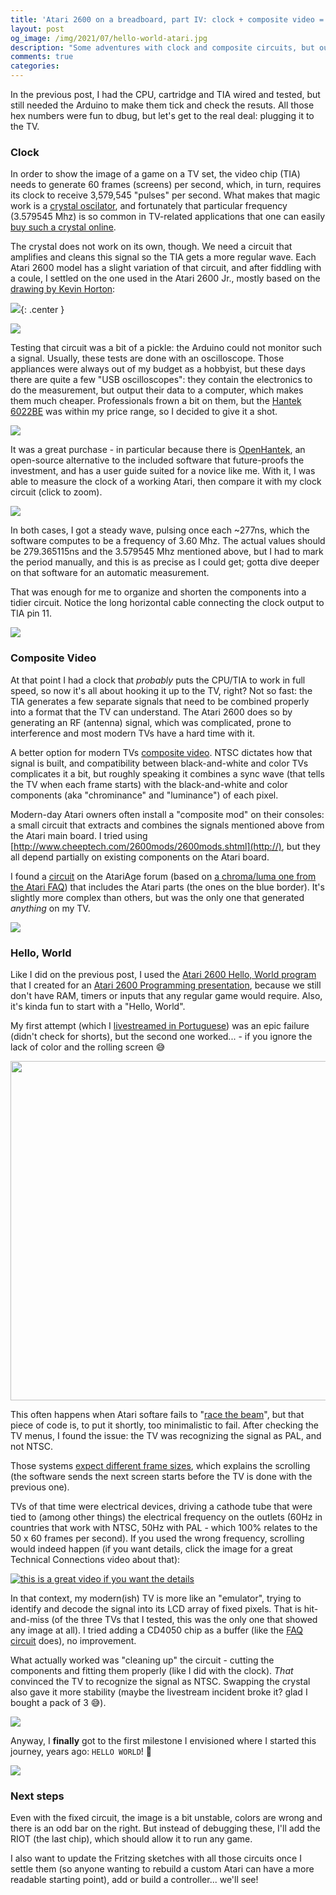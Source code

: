 ```yaml
---
title: 'Atari 2600 on a breadboard, part IV: clock + composite video = Hello, World!'
layout: post
og_image: /img/2021/07/hello-world-atari.jpg
description: "Some adventures with clock and composite circuits, but our baby now talks to the TV set!"
comments: true
categories:
---
```


In the previous post, I had the CPU, cartridge and TIA wired and tested, but still needed the Arduino to make them tick and check the resuts. All those hex numbers were fun to dbug, but let's get to the real deal: plugging it to the TV.
### Clock
In order to show the image of a game on a TV set, the video chip (TIA) needs to generate 60 frames (screens) per second, which, in turn, requires its clock to receive 3,579,545 "pulses" per second. What makes that magic work is a  [crystal oscilator](https://en.wikipedia.org/wiki/Crystal_oscillator), and fortunately that particular frequency (3.579545 Mhz) is so common in TV-related applications that one can easily [buy such a crystal online](https://www.walmart.ca/en/ip/3-x-3-579545-MHz-Crystal-Oscillator-HC-49S-Low-Profile/7DRO8USL2ETL).

The crystal does not work on its own, though. We need a circuit that amplifies and cleans this signal so the TIA gets a more regular wave. Each Atari 2600 model has a slight variation of that circuit, and after fiddling with a coule, I settled on the one used in the Atari 2600 Jr., mostly based on the [drawing by Kevin Horton](http://www.kevtris.org/2600/2600schemo.html):

![](/img/2021/07/2600osc.gif){: .center }

![](/img/2021/07/clock-circuit-rough.jpeg)

Testing that circuit was a bit of a pickle: the Arduino could not monitor such a signal. Usually, these tests are done with an oscilloscope. Those appliances were always out of my budget as a hobbyist, but these days there are quite a few "USB oscilloscopes": they contain the electronics to do the measurement, but output their data to a computer, which makes them much cheaper. Professionals frown a bit on them, but the [Hantek 6022BE](https://www.amazon.ca/gp/product/B009H4AYII/) was within my price range, so I decided to give it a shot.

[![](/img/2021/07/oscilloscope-board-and-computer.jpeg)](/img/2021/07/oscilloscope-board-and-computer.jpeg)

It was a great purchase - in particular because there is [OpenHantek](http://openhantek.org/), an open-source alternative to the included software that future-proofs the investment, and has a user guide suited for a novice like me. With it, I was able to measure the clock of a working Atari, then compare it with my clock circuit (click to zoom).

[![](/img/2021/07/clock.png)](/img/2021/07/clock.png)

In both cases, I got a steady wave, pulsing once each ~277ns, which the software computes to be a frequency of 3.60 Mhz. The actual values should be 279.365115ns and the 3.579545 Mhz mentioned above, but I had to mark the period manually, and this is as precise as I could get; gotta dive deeper on that software for an automatic measurement.

That was enough for me to organize and shorten the components into a tidier circuit. Notice the long horizontal cable connecting the clock output to TIA pin 11.

![](/img/2021/07/clock-final-with-tia.jpeg)
### Composite Video
At that point I had a clock that _probably_ puts the CPU/TIA to work in full speed, so now it's all about hooking it up to the TV, right? Not so fast: the TIA generates a few separate signals that need to be combined properly into a format that the TV can understand. The Atari 2600 does so by generating an RF (antenna) signal, which was complicated, prone to interference and most modern TVs have a hard time with it.

A better option for modern TVs [composite video](https://en.wikipedia.org/wiki/Composite_video). NTSC dictates how that signal is built, and compatibility between black-and-white and color TVs complicates it a bit, but roughly speaking it combines a sync wave (that tells the TV when each frame starts) with the black-and-white and color components (aka "chrominance" and "luminance") of each pixel.

Modern-day Atari owners often install a "composite mod" on their consoles: a small circuit that extracts and combines the signals mentioned above from the Atari main board. I tried using [http://www.cheeptech.com/2600mods/2600mods.shtml](http://), but they all depend partially on existing components on the Atari board.

I found a [circuit](https://atariage.com/forums/topic/215414-composite-av-from-tia-chip/?do=findComment&comment=3065838) on the AtariAge forum (based on [a chroma/luma one from the Atari FAQ](https://www.atariage.com/2600/faq/index.html?SystemID=2600#composite)) that includes the Atari parts (the ones on the blue border). It's slightly more complex than others, but was the only one that generated  _anything_ on my TV.


[![](/img/2021/07/composite-circuit-from-parafin.png
)](/img/2021/07/composite-circuit-from-parafin.png
)

### Hello, World
Like I did on the previous post, I used the [Atari 2600 Hello, World program](https://gist.github.com/chesterbr/5864935) that I created for an [Atari 2600 Programming presentation](https://www.slideshare.net/chesterbr/atari-2600programming), because we still don't have RAM, timers or inputs that any regular game would require. Also, it's kinda fun to start with a "Hello, World".

My first attempt (which I [livestreamed in Portuguese](https://www.instagram.com/tv/CQoftoNF3zz/?utm_source=ig_web_copy_link)) was an epic failure (didn't check for shorts), but the second one worked... - if you ignore the lack of color and the rolling screen 😅

<img src="/img/2021/07/scrolling.gif" alt="" class="center" style="width:700px; height:543px">

This often happens when Atari softare fails to "[race the beam](https://en.wikipedia.org/wiki/Racing_the_Beam)", but that piece of code is, to put it shortly, too minimalistic to fail. After checking the TV menus, I found the issue: the TV was recognizing the signal as PAL, and not NTSC.

Those systems [expect different frame sizes](https://www.spiceware.org/atari_ntsc_pal_secam.html), which explains the scrolling (the software sends the next screen starts before the TV is done with the previous one).

TVs of that time were electrical devices, driving a cathode tube that were tied to (among other things) the electrical frequency on the outlets (60Hz in countries that work with NTSC, 50Hz with PAL - which 100% relates to the 50 x 60 frames per second). If you used the wrong frequency, scrolling would indeed happen (if you want details, click the image for a great Technical Connections video about that):

[![this is a great video if you want the details](/img/2021/07/scrolling-person.jpg)](https://www.youtube.com/watch?v=l4UgZBs7ZGo)

In that context, my modern(ish) TV is more like an "emulator", trying to identify and decode the signal into its LCD array of fixed pixels. That is hit-and-miss (of the three TVs that I tested, this was the only one that showed any image at all). I tried adding a CD4050 chip as a buffer (like the [FAQ circuit](https://www.atariage.com/2600/faq/index.html?SystemID=2600#composite) does), no improvement.

What actually worked was "cleaning up" the circuit - cutting the components and fitting them properly (like I did with the clock). _That_ convinced the TV to recognize the signal as NTSC. Swapping the crystal also gave it more stability (maybe the livestream incident broke it? glad I bought a pack of 3 😅).

![](/img/2021/07/composite-final.jpeg)

Anyway, I **finally** got to the first milestone I envisioned where I started this journey, years ago: `HELLO WORLD`! 🎉

![](/img/2021/07/hello-world-atari.jpg)
### Next steps
Even with the fixed circuit, the image is a bit unstable, colors are wrong and there is an odd bar on the right. But instead of debugging these, I'll add the RIOT (the last chip), which should allow it to run any game.

I also want to update the Fritzing sketches with all those circuits once I settle them (so anyone wanting to rebuild a custom Atari can have a more readable starting point), add or build a controller... we'll see!
